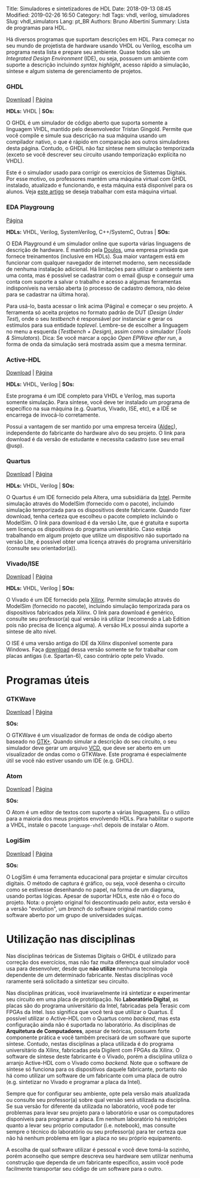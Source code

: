 Title: Simuladores e sintetizadores de HDL
Date: 2018-09-13 08:45
Modified: 2019-02-26 16:50
Category: hdl
Tags: vhdl, verilog, simuladores
Slug: vhdl_simulators
Lang: pt_BR
Authors: Bruno Albertini
Summary: Lista de programas para HDL.

Há diversos programas que suportam descrições em HDL. Para começar no seu mundo de projetista de hardware usando VHDL ou Verilog, escolha um programa nesta lista e prepare seu ambiente. Quase todos são um _Integrated Design Environment_ (IDE), ou seja, possuem um ambiente com suporte a descrição incluindo _syntax highlight_, acesso rápido a simulação, síntese e algum sistema de gerenciamento de projetos.

### GHDL
[<i style="font-size: 1em;" class="fas fa-download"></i> Download](https://github.com/ghdl/ghdl/releases) |
[<i style="font-size: 1em;" class="fas fa-file-alt"></i> Página](http://ghdl.free.fr/)

**HDLs:** VHDL | **SOs:** <i style="font-size: 1em;" class="fab fa-windows"></i> <i style="font-size: 1em;" class="fab fa-linux"></i> <i style="font-size: 1em;" class="fab fa-apple"></i>


O GHDL é um simulador de código aberto que suporta somente a linguagem VHDL, mantido pelo desenvolvedor Tristan Gingold. Permite que você compile e simule sua descrição na sua máquina usando um compilador nativo, o que é rápido em comparação aos outros simuladores desta página. Contudo, o GHDL não faz síntese nem simulação temporizada (exceto se você descrever seu circuito usando temporização explícita no VHDL).

Este é o simulador usado para corrigir os exercícios de Sistemas Digitais. Por esse motivo, os professores mantém uma máquina virtual com GHDL instalado, atualizado e funcionando, e esta máquina está disponível para os alunos. Veja [este artigo]({filename}o_vmghdl_pt.md) se deseja trabalhar com esta máquina virtual.

### EDA Playgroung
[<i style="font-size: 1em;" class="fas fa-file-alt"></i> Página](https://www.edaplayground.com/)

**HDLs:** VHDL, Verilog, SystemVerilog, C++/SystemC, Outras | **SOs:** <i style="font-size: 1em;" class="fas fa-globe"></i>

O EDA Playground é um simulador online que suporta várias linguagens de descrição de hardware. É mantido pela [Doulos](https://www.doulos.com/), uma empresa privada que fornece treinamentos (inclusive em HDLs). Sua maior vantagem está em funcionar com qualquer navegador de internet moderno, sem necessidade de nenhuma instalação adicional. Há limitações para utilizar o ambiente sem uma conta, mas é possível se cadastrar com o email @usp e conseguir uma conta com suporte a salvar o trabalho e acesso a algumas ferramentas indisponíveis na versão aberta (o processo de cadastro demora, não deixe para se cadastrar na última hora).

Para usá-lo, basta acessar o link acima (Página) e começar o seu projeto. A ferramenta só aceita projetos no formato padrão de DUT (_Design Under Test_), onde o seu _testbench_ é responsável por instanciar e gerar os estímulos para sua entidade _toplevel_. Lembre-se de escolher a linguagem no menu a esquerda (_Testbench + Design_), assim como o simulador (_Tools & Simulators_). Dica: Se você marcar a opção _Open EPWave after run_, a forma de onda da simulação será mostrada assim que a mesma terminar.

### Active-HDL
[<i style="font-size: 1em;" class="fas fa-download"></i> Download](https://www.aldec.com/students/student.php?id=9) |
[<i style="font-size: 1em;" class="fas fa-file-alt"></i> Página](https://www.aldec.com/en/products/fpga_simulation/active_hdl_student)

**HDLs:** VHDL, Verilog | **SOs:** <i style="font-size: 1em;" class="fab fa-windows"></i>

Este programa é um IDE completo para VHDL e Verilog, mas suporta somente simulação. Para síntese, você deve ter instalado um programa de específico na sua máquina (e.g. Quartus, Vivado, ISE, etc), e a IDE se encarrega de invocá-lo corretamente.

Possui a vantagem de ser mantido por uma empresa terceira ([Aldec](https://www.aldec.com)), independente do fabricante do hardware alvo do seu projeto. O link para download é da versão de estudante e necessita cadastro (use seu email \@usp).

### Quartus
[<i style="font-size: 1em;" class="fas fa-download"></i> Download](http://fpgasoftware.intel.com/?edition=lite) |
[<i style="font-size: 1em;" class="fas fa-file-alt"></i> Página](https://www.intel.com/content/www/us/en/software/programmable/quartus-prime/download.html)

**HDLs:** VHDL, Verilog | **SOs:** <i style="font-size: 1em;" class="fab fa-windows"></i> <i style="font-size: 1em;" class="fab fa-linux"></i>

O Quartus é um IDE fornecido pela Altera, uma subsidiária da [Intel](https://www.intel.com). Permite simulação através do ModelSim (fornecido com o pacote), incluindo simulação temporizada para os dispositivos deste fabricante. Quando fizer download, tenha certeza que escolheu o pacote completo incluindo o ModelSim. O link para download é da versão Lite, que é gratuita e suporta sem licença os dispositivos do programa universitário. Caso esteja trabalhando em algum projeto que utilize um dispositivo não suportado na versão Lite, é possível obter uma licença através do programa universitário (consulte seu orientador(a)).

### Vivado/ISE
[<i style="font-size: 1em;" class="fas fa-download"></i> Download](https://www.xilinx.com/support/download.html) |
[<i style="font-size: 1em;" class="fas fa-file-alt"></i> Página](https://www.xilinx.com/products/design-tools/vivado.html)

**HDLs:** VHDL, Verilog | **SOs:** <i style="font-size: 1em;" class="fab fa-windows"></i> <i style="font-size: 1em;" class="fab fa-linux"></i>

O Vivado é um IDE fornecido pela [Xilinx](https://www.xilinx.com/). Permite simulação através do ModelSim (fornecido no pacote), incluindo simulação temporizada para os dispositivos fabricados pela Xilinx. O link para download é genérico, consulte seu professor(a) qual versão irá utilizar (recomendo a Lab Edition pois não precisa de licença alguma). A versão HLx possui ainda suporte a síntese de alto nível.

O ISE é uma versão antiga do IDE da Xilinx disponível somente para Windows. Faça [download](https://www.xilinx.com/support/download/index.html/content/xilinx/en/downloadNav/design-tools.html) dessa versão somente se for trabalhar com placas antigas (i.e. Spartan-6), caso contrário opte pelo Vivado.

# Programas úteis

### GTKWave
[<i style="font-size: 1em;" class="fas fa-download"></i> Download](https://sourceforge.net/projects/gtkwave/files/) |
[<i style="font-size: 1em;" class="fas fa-file-alt"></i> Página](http://gtkwave.sourceforge.net/)

**SOs:** <i style="font-size: 1em;" class="fab fa-windows"></i> <i style="font-size: 1em;" class="fab fa-linux"></i> <i style="font-size: 1em;" class="fab fa-apple"></i>

O GTKWave é um visualizador de formas de onda de código aberto baseado no [GTK+](http://www.gtk.org/). Quando simular a descrição do seu circuito, o seu simulador deve gerar um arquivo [VCD](https://en.wikipedia.org/wiki/Value_change_dump), que deve ser aberto em um visualizador de ondas como o GTKWave. Este programa é especialmente útil se você não estiver usando um IDE (e.g. GHDL).

### Atom
[<i style="font-size: 1em;" class="fas fa-download"></i> Download](https://github.com/atom/atom/releases/tag/v1.30.0) |
[<i style="font-size: 1em;" class="fas fa-file-alt"></i> Página](https://atom.io/)

**SOs:** <i style="font-size: 1em;" class="fab fa-windows"></i> <i style="font-size: 1em;" class="fab fa-linux"></i> <i style="font-size: 1em;" class="fab fa-apple"></i>

O Atom é um editor de textos com suporte a várias linguagens. Eu o utilizo para a maioria dos meus projetos envolvendo HDLs. Para habilitar o suporte a VHDL, instale o pacote `language-vhdl` depois de instalar o Atom.

### LogiSim
[<i style="font-size: 1em;" class="fas fa-download"></i> Download](https://github.com/reds-heig/logisim-evolution/releases) |
[<i style="font-size: 1em;" class="fas fa-file-alt"></i> Página](https://github.com/reds-heig/logisim-evolution)

**SOs:** <i style="font-size: 1em;" class="fab fa-windows"></i> <i style="font-size: 1em;" class="fab fa-linux"></i> <i style="font-size: 1em;" class="fab fa-apple"></i>

O LogiSim é uma ferramenta educacional para projetar e simular circuitos digitais. O método de captura é gráfico, ou seja, você desenha o circuito como se estivesse desenhando no papel, na forma de um diagrama, usando portas lógicas. Apesar de suportar HDLs, este não é o foco do projeto. Nota: o projeto original foi descontinuado pelo autor, esta versão é a versão "evolution", um _branch_ do software original mantido como software aberto por um grupo de universidades suíças.

# Utilização nas disciplinas
Nas disciplinas teóricas de Sistemas Digitais o GHDL é utilizado para correção dos exercícios, mas não faz muita diferença qual simulador você usa para desenvolver, desde que **não utilize** nenhuma tecnologia dependente de um determinado fabricante. Nestas disciplinas você raramente será solicitado a sintetizar seu circuito.

Nas disciplinas práticas, você invariavelmente irá sintetizar e experimentar seu circuito em uma placa de prototipação. No **Laboratório Digital**, as placas são do programa universitário da Intel, fabricadas pela Terasic com FPGAs da Intel. Isso significa que você terá que utilizar o Quartus. É possível utilizar o Active-HDL com o Quartus como _backend_, mas esta configuração ainda não é suportada no laboratório. As disciplinas de **Arquitetura de Computadores**, apesar de teóricas, possuem forte componente prática e você também precisará de um software que suporte síntese. Contudo, nestas disciplinas a placa utilizada é do programa universitário da Xilinx, fabricadas pela Digilent com FPGAs da Xilinx. O software de síntese deste fabricante é o Vivado, porém a disciplina utiliza o arranjo Active-HDL com o Vivado como _backend_. Note que o software de síntese só funciona para os dispositivos daquele fabricante, portanto não há como utilizar um software de um fabricante com uma placa de outro (e.g. sintetizar no Vivado e programar a placa da Intel).

Sempre que for configurar seu ambiente, opte pela versão mais atualizada ou consulte seu professor(a) sobre qual versão será utilizada na disciplina. Se sua versão for diferente da utilizada no laboratório, você pode ter problemas para levar seu projeto para o laboratório e usar os computadores disponíveis para programar a placa. Em nenhum laboratório há restrições quanto a levar seu próprio computador (i.e. notebook), mas consulte sempre o técnico do laboratório ou seu professor(a) para ter certeza que não há nenhum problema em ligar a placa no seu próprio equipamento.

A escolha de qual software utilizar é pessoal e você deve tomá-la sozinho, porém aconselho que sempre descreva seu hardware sem utilizar nenhuma construção que dependa de um fabricante específico, assim você pode facilmente transportar seu código de um software para o outro.
